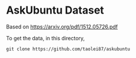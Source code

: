 AskUbuntu Dataset
=================

Based on https://arxiv.org/pdf/1512.05726.pdf

To get the data, in this directory,

	git clone https://github.com/taolei87/askubuntu
